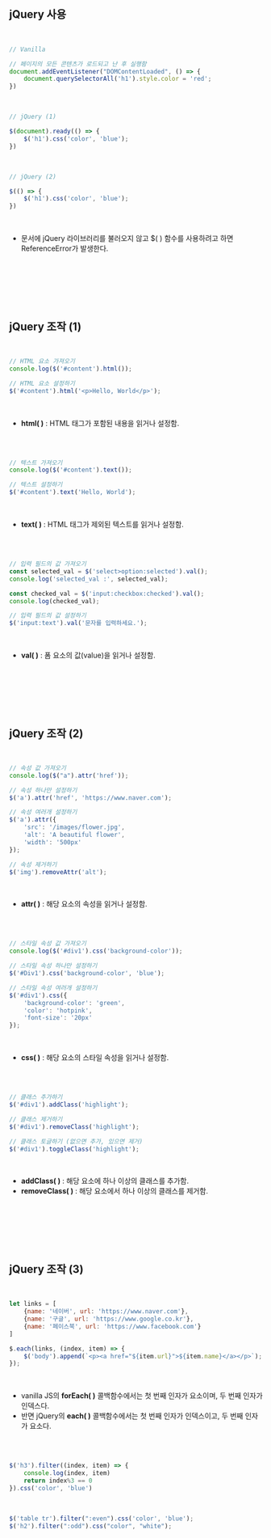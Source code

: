## jQuery 사용

<br>   

```javascript
// Vanilla

// 페이지의 모든 콘텐츠가 로드되고 난 후 실행함
document.addEventListener("DOMContentLoaded", () => {
    document.querySelectorAll('h1').style.color = 'red';
})
```

<br>   

```javascript
// jQuery (1)

$(document).ready(() => {
    $('h1').css('color', 'blue');
})
```

<br>   

```javascript
// jQuery (2)

$(() => {
    $('h1').css('color', 'blue');
})
```

<br>   

+ 문서에 jQuery 라이브러리를 불러오지 않고 $( ) 함수를 사용하려고 하면 ReferenceError가 발생한다.

<br>   
<br>   
<br>
<br>   
<br>

## jQuery 조작 (1)

<br>   

```javascript
// HTML 요소 가져오기
console.log($('#content').html());

// HTML 요소 설정하기
$('#content').html('<p>Hello, World</p>');
```

<br> 

+ <b>html( )</b> : HTML 태그가 포함된 내용을 읽거나 설정함.

<br>   
<br>  

```javascript
// 텍스트 가져오기
console.log($('#content').text());

// 텍스트 설정하기
$('#content').text('Hello, World');
```

<br>   

+ <b>text( )</b> : HTML 태그가 제외된 텍스트를 읽거나 설정함.

<br>   
<br>  

```javascript
// 입력 필드의 값 가져오기
const selected_val = $('select>option:selected').val();
console.log('selected_val :', selected_val);

const checked_val = $('input:checkbox:checked').val();
console.log(checked_val);

// 입력 필드의 값 설정하기
$('input:text').val('문자를 입력하세요.');
```
<br>   

+ <b>val( )</b> : 폼 요소의 값(value)을 읽거나 설정함. 

<br>   
<br>   
<br>   
<br>   
<br>   

## jQuery 조작 (2)

<br>   

```javascript
// 속성 값 가져오기
console.log($("a").attr('href'));

// 속성 하나만 설정하기
$('a').attr('href', 'https://www.naver.com');

// 속성 여러개 설정하기
$('a').attr({
    'src': '/images/flower.jpg',
    'alt': 'A beautiful flower',
    'width': '500px'
});

// 속성 제거하기
$('img').removeAttr('alt');
```

<br>   

+ <b>attr( )</b> : 해당 요소의 속성을 읽거나 설정함.

<br>
<br>

```javascript
// 스타일 속성 값 가져오기
console.log($('#div1').css('background-color')); 

// 스타일 속성 하나만 설정하기
$('#Div1').css('background-color', 'blue');

// 스타일 속성 여러개 설정하기
$('#div1').css({
    'background-color': 'green',
    'color': 'hotpink',
    'font-size': '20px'
});
```

<br>   

+ <b>css( )</b> : 해당 요소의 스타일 속성을 읽거나 설정함.

<br>   
<br>   

```javascript
// 클래스 추가하기
$('#div1').addClass('highlight');

// 클래스 제거하기
$('#div1').removeClass('highlight');

// 클래스 토글하기 (없으면 추가, 있으면 제거)
$('#div1').toggleClass('highlight');

```

<br>   

+ <b>addClass( )</b> : 해당 요소에 하나 이상의 클래스를 추가함.
+ <b>removeClass( )</b> : 해당 요소에서 하나 이상의 클래스를 제거함.

<br>   
<br>   
<br>   
<br>   
<br>   

## jQuery 조작 (3)

<br>   

```javascript
let links = [
    {name: '네이버', url: 'https://www.naver.com'},
    {name: '구글', url: 'https://www.google.co.kr'},
    {name: '페이스북', url: 'https://www.facebook.com'}
]

$.each(links, (index, item) => {
    $('body').append(`<p><a href="${item.url}">${item.name}</a></p>`);
});
```

<br>   

+ vanilla JS의 <b>forEach( )</b> 콜백함수에서는 첫 번째 인자가 요소이며, 두 번째 인자가 인덱스다.
+ 반면 jQuery의 <b>each( )</b> 콜백함수에서는 첫 번째 인자가 인덱스이고, 두 번째 인자가 요소다.

<br>
<br>   

```javascript
$('h3').filter((index, item) => {
    console.log(index, item)
    return index%3 == 0
}).css('color', 'blue')
```

<br>   

```javascript
$('table tr').filter(":even").css('color', 'blue');
$('h2').filter(":odd").css("color", "white");
```
